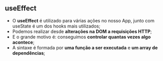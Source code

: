 ## useEffect

- O **useEffect** é utilizado para várias ações no nosso App, junto com useState é um dos hooks mais utilizados;
- Podemos realizar desde **alterações na DOM a requisições HTTP**;
- E o grande motivo é: conseguimos **controlar quantas vezes algo acontece**;
- A sintaxe é formada por **uma função a ser executada** e **um array de dependências**;